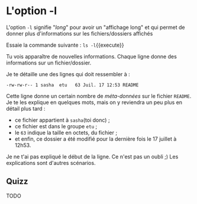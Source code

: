  # L'option -l

L'option `-l`  signifie "*long*" pour avoir un "affichage long" et qui permet de donner plus d'informations sur les fichiers/dossiers affichés

Essaie la commande suivante : `ls -l`{{execute}}

Tu vois apparaître de nouvelles informations. 
Chaque ligne donne des informations sur un fichier/dossier.

Je te détaille une des lignes qui doit ressembler à :
```
-rw-rw-r-- 1 sasha  etu   63 Juil. 17 12:53 README
```

Cette ligne donne un certain nombre de *méta-données* sur le fichier `README`.
Je te les explique en quelques mots, mais on y reviendra un peu plus en détail plus tard :
* ce fichier appartient à `sasha`(toi donc) ;
* ce fichier est dans le groupe `etu` ;
* le `63` indique la taille en octets, du fichier ;
* et enfin, ce dossier a été modifié pour la dernière fois le 17 juillet à 12h53.

Je ne t'ai pas expliqué le début de la ligne. Ce n'est pas un oubli ;)
Les explications sont d'autres scénarios. 


## Quizz
TODO


